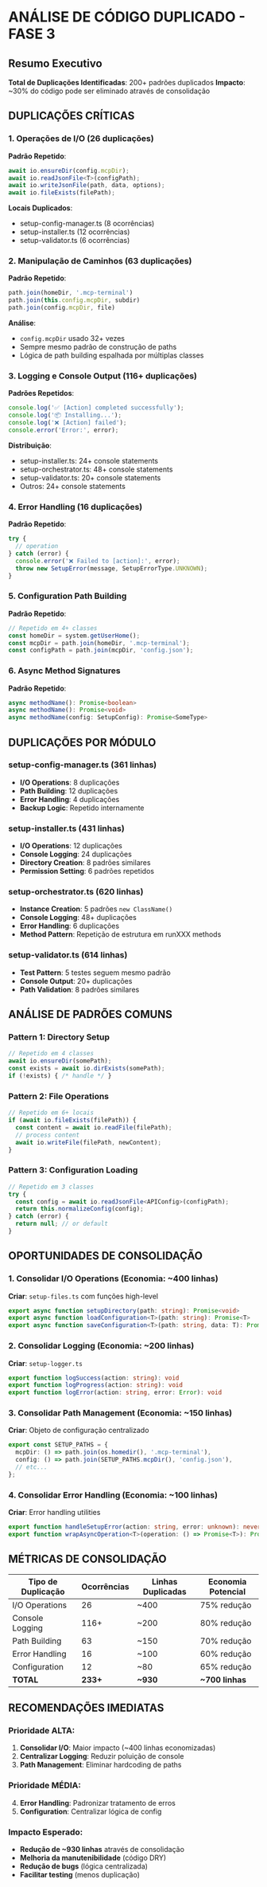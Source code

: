 # ANÁLISE DE CÓDIGO DUPLICADO - FASE 3

## Resumo Executivo

**Total de Duplicações Identificadas**: 200+ padrões duplicados
**Impacto**: ~30% do código pode ser eliminado através de consolidação

## DUPLICAÇÕES CRÍTICAS

### 1. Operações de I/O (26 duplicações)
**Padrão Repetido**:
```typescript
await io.ensureDir(config.mcpDir);
await io.readJsonFile<T>(configPath);
await io.writeJsonFile(path, data, options);
await io.fileExists(filePath);
```

**Locais Duplicados**:
- setup-config-manager.ts (8 ocorrências)
- setup-installer.ts (12 ocorrências)
- setup-validator.ts (6 ocorrências)

### 2. Manipulação de Caminhos (63 duplicações)
**Padrão Repetido**:
```typescript
path.join(homeDir, '.mcp-terminal')
path.join(this.config.mcpDir, subdir)
path.join(config.mcpDir, file)
```

**Análise**:
- `config.mcpDir` usado 32+ vezes
- Sempre mesmo padrão de construção de paths
- Lógica de path building espalhada por múltiplas classes

### 3. Logging e Console Output (116+ duplicações)
**Padrões Repetidos**:
```typescript
console.log('✅ [Action] completed successfully');
console.log('📦 Installing...');
console.log('❌ [Action] failed');
console.error('Error:', error);
```

**Distribuição**:
- setup-installer.ts: 24+ console statements
- setup-orchestrator.ts: 48+ console statements
- setup-validator.ts: 20+ console statements
- Outros: 24+ console statements

### 4. Error Handling (16 duplicações)
**Padrão Repetido**:
```typescript
try {
  // operation
} catch (error) {
  console.error('❌ Failed to [action]:', error);
  throw new SetupError(message, SetupErrorType.UNKNOWN);
}
```

### 5. Configuration Path Building
**Padrão Repetido**:
```typescript
// Repetido em 4+ classes
const homeDir = system.getUserHome();
const mcpDir = path.join(homeDir, '.mcp-terminal');
const configPath = path.join(mcpDir, 'config.json');
```

### 6. Async Method Signatures
**Padrão Repetido**:
```typescript
async methodName(): Promise<boolean>
async methodName(): Promise<void>
async methodName(config: SetupConfig): Promise<SomeType>
```

## DUPLICAÇÕES POR MÓDULO

### setup-config-manager.ts (361 linhas)
- **I/O Operations**: 8 duplicações
- **Path Building**: 12 duplicações
- **Error Handling**: 4 duplicações
- **Backup Logic**: Repetido internamente

### setup-installer.ts (431 linhas)
- **I/O Operations**: 12 duplicações
- **Console Logging**: 24 duplicações
- **Directory Creation**: 8 padrões similares
- **Permission Setting**: 6 padrões repetidos

### setup-orchestrator.ts (620 linhas)
- **Instance Creation**: 5 padrões `new ClassName()`
- **Console Logging**: 48+ duplicações
- **Error Handling**: 6 duplicações
- **Method Pattern**: Repetição de estrutura em runXXX methods

### setup-validator.ts (614 linhas)
- **Test Pattern**: 5 testes seguem mesmo padrão
- **Console Output**: 20+ duplicações
- **Path Validation**: 8 padrões similares

## ANÁLISE DE PADRÕES COMUNS

### Pattern 1: Directory Setup
```typescript
// Repetido em 4 classes
await io.ensureDir(somePath);
const exists = await io.dirExists(somePath);
if (!exists) { /* handle */ }
```

### Pattern 2: File Operations
```typescript
// Repetido em 6+ locais
if (await io.fileExists(filePath)) {
  const content = await io.readFile(filePath);
  // process content
  await io.writeFile(filePath, newContent);
}
```

### Pattern 3: Configuration Loading
```typescript
// Repetido em 3 classes
try {
  const config = await io.readJsonFile<APIConfig>(configPath);
  return this.normalizeConfig(config);
} catch (error) {
  return null; // or default
}
```

## OPORTUNIDADES DE CONSOLIDAÇÃO

### 1. Consolidar I/O Operations (Economia: ~400 linhas)
**Criar**: `setup-files.ts` com funções high-level
```typescript
export async function setupDirectory(path: string): Promise<void>
export async function loadConfiguration<T>(path: string): Promise<T>
export async function saveConfiguration<T>(path: string, data: T): Promise<void>
```

### 2. Consolidar Logging (Economia: ~200 linhas)
**Criar**: `setup-logger.ts`
```typescript
export function logSuccess(action: string): void
export function logProgress(action: string): void
export function logError(action: string, error: Error): void
```

### 3. Consolidar Path Management (Economia: ~150 linhas)
**Criar**: Objeto de configuração centralizado
```typescript
export const SETUP_PATHS = {
  mcpDir: () => path.join(os.homedir(), '.mcp-terminal'),
  config: () => path.join(SETUP_PATHS.mcpDir(), 'config.json'),
  // etc...
};
```

### 4. Consolidar Error Handling (Economia: ~100 linhas)
**Criar**: Error handling utilities
```typescript
export function handleSetupError(action: string, error: unknown): never
export function wrapAsyncOperation<T>(operation: () => Promise<T>): Promise<T>
```

## MÉTRICAS DE CONSOLIDAÇÃO

| Tipo de Duplicação | Ocorrências | Linhas Duplicadas | Economia Potencial |
|-------------------|-------------|-------------------|-------------------|
| I/O Operations | 26 | ~400 | 75% redução |
| Console Logging | 116+ | ~200 | 80% redução |
| Path Building | 63 | ~150 | 70% redução |
| Error Handling | 16 | ~100 | 60% redução |
| Configuration | 12 | ~80 | 65% redução |
| **TOTAL** | **233+** | **~930** | **~700 linhas** |

## RECOMENDAÇÕES IMEDIATAS

### Prioridade ALTA:
1. **Consolidar I/O**: Maior impacto (~400 linhas economizadas)
2. **Centralizar Logging**: Reduzir poluição de console
3. **Path Management**: Eliminar hardcoding de paths

### Prioridade MÉDIA:
4. **Error Handling**: Padronizar tratamento de erros
5. **Configuration**: Centralizar lógica de config

### Impacto Esperado:
- **Redução de ~930 linhas** através de consolidação
- **Melhoria da manutenibilidade** (código DRY)
- **Redução de bugs** (lógica centralizada)
- **Facilitar testing** (menos duplicação)